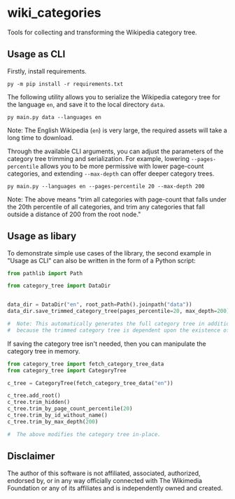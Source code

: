 # wiki_categories

Tools for collecting and transforming the Wikipedia category tree.

## Usage as CLI

Firstly, install requirements.

```commandline
py -m pip install -r requirements.txt
```

The following utility allows you to serialize the Wikipedia category tree for the language `en`, and 
save it to the local directory `data`.

```commandline
py main.py data --languages en
```

Note: The English Wikipedia (`en`) is very large, the required assets will take a long time to download.

Through the available CLI arguments, you can adjust the parameters of the category tree trimming and serialization.
For example, lowering `--pages-percentile` allows you to be more permissive with lower page-count categories, and 
extending `--max-depth` can offer deeper category trees.

```commandline
py main.py --languages en --pages-percentile 20 --max-depth 200
```

Note: The above means "trim all categories with page-count that falls under the 20th percentile of all categories, 
and trim any categories that fall outside a distance of 200 from the root node."

## Usage as libary

To demonstrate simple use cases of the library, the second example in "Usage as CLI" can also be written in the 
form of a Python script:

```python
from pathlib import Path

from category_tree import DataDir


data_dir = DataDir("en", root_path=Path().joinpath("data"))
data_dir.save_trimmed_category_tree(pages_percentile=20, max_depth=200)

#  Note: This automatically generates the full category tree in addition to the trimmed category tree,
#  because the trimmed category tree is dependent upon the existence of the full category tree.
```

If saving the category tree isn't needed, then you can manipulate the category tree in memory.

```python
from category_tree import fetch_category_tree_data
from category_tree import CategoryTree

c_tree = CategoryTree(fetch_category_tree_data("en"))

c_tree.add_root()
c_tree.trim_hidden()
c_tree.trim_by_page_count_percentile(20)
c_tree.trim_by_id_without_name()
c_tree.trim_by_max_depth(200)

#  The above modifies the category tree in-place.
```

## Disclaimer

The author of this software is not affiliated, associated, authorized, endorsed by, or in any way 
officially connected with The Wikimedia Foundation or any of its affiliates and is independently 
owned and created.